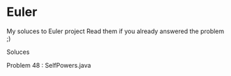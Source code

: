 # Euler
My soluces to Euler project
Read them if you already answered the problem ;)


Soluces

Problem 48 : SelfPowers.java


#
